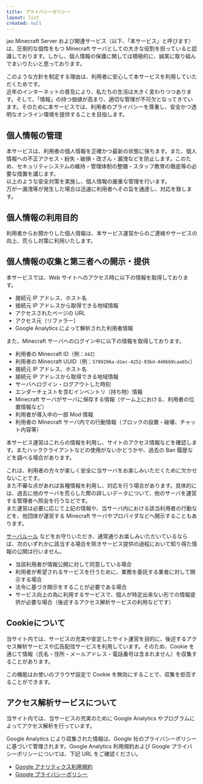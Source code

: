 ```yaml
---
title: プライバシーポリシー
layout: list
created: null
---
```


jao Minecraft Server および関連サービス（以下、「本サービス」と呼びます）は、圧倒的な個性をもつ Minecraft サーバとしての大きな役割を担っていると認識しております。しかし、個人情報の保護に関しては積極的に、誠実に取り組んでまいりたいと思っております。

このような方針を制定する理由は、利用者に安心して本サービスを利用していただくためです。  
近年のインターネットの普及により、私たちの生活は大きく変わりつつあります。そして、「情報」の持つ価値が高まり、適切な管理が不可欠となってきています。そのために本サービスでは、利用者のプライバシーを尊重し、安全かつ透明なオンライン環境を提供することを目指します。

## 個人情報の管理

本サービスは、利用者の個人情報を正確かつ最新の状態に保ちます。また、個人情報への不正アクセス・紛失・破損・改ざん・漏洩などを防止します。このため、セキュリティシステムの維持・管理体制の整備・スタッフ教育の徹底等の必要な措置を講じます。  
以上のような安全対策を実施し、個人情報の厳重な管理を行います。  
万が一漏洩等が発生した場合は迅速に利用者へその旨を通達し、対応を致します。

## 個人情報の利用目的

利用者からお預かりした個人情報は、本サービス運営からのご連絡やサービスの向上、荒らし対策に利用いたします。

## 個人情報の収集と第三者への開示・提供

本サービスでは、Web サイトへのアクセス時に以下の情報を取得しております。

- 接続元 IP アドレス、ホスト名
- 接続元 IP アドレスから取得できる地域情報
- アクセスされたページの URL
- アクセス元（リファラー）
- Google Analytics によって解析された利用者情報

また、Minecraft サーバへのログイン中に以下の情報を取得しております。

- 利用者の Minecraft ID（例：`X4Z`）
- 利用者の Minecraft UUID（例：`5799296a-d1ec-4252-93bd-440bb9caa65c`）
- 接続元 IP アドレス、ホスト名
- 接続元 IP アドレスから取得できる地域情報
- サーバへログイン・ログアウトした時刻
- エンダーチェストを含むインベントリ（持ち物）情報
- Minecraft サーバがサーバに保存する情報（ゲーム上における、利用者の位置情報など）
- 利用者が導入中の一部 Mod 情報
- 利用者の Minecraft サーバ内での行動情報（ブロックの設置・破壊、チャット内容等）

本サービス運営はこれらの情報を利用し、サイトのアクセス情報などを確認します。またハッククライアントなどの使用がないかどうかや、過去の Ban 履歴などを調べる場合があります。

これは、利用者の方々が楽しく安全に当サーバをお楽しみいただくために欠かせないことです。  
また不審な点があれば各種情報を利用し、対応を行う場合があります。具体的には、過去に他のサーバを荒らした際の詳しいデータについて、他のサーバを運営する管理者へ照会を行うなどです。  
また運営は必要に応じて上記の情報や、当サーバ内における該当利用者の行動などを、他団体が運営する Minecraft サーバやプロパイダなどへ開示することもあります。

[サーバルール](/server/rules) などをお守りいただき、通常通りお楽しみいただいているならば、次のいずれかに該当する場合を除きサービス提供の過程において知り得た情報の公開は行いません。

- 当該利用者が情報公開に対して同意している場合
- 利用者が希望されるサービスを行うために、業務を委託する業者に対して開示する場合
- 法令に基づき開示をすることが必要である場合
- サービス向上の為に利用するサービスで、個人が特定出来ない形での情報提供が必要な場合（後述するアクセス解析サービスの利用などです）

## Cookieについて

当サイト内では、サービスの充実や安定したサイト運営を目的に、後述するアクセス解析サービスや広告配信サービスを利用しています。そのため、Cookie を通じて情報（氏名・住所・メールアドレス・電話番号は含まれません）を収集することがあります。

この機能はお使いのブラウザ設定で Cookie を無効にすることで、収集を拒否することができます。

## アクセス解析サービスについて

当サイト内では、当サービスの充実のために Google Analytics やプログラムによってアクセス解析を行っています。

Google Analytics により収集された情報は、Google 社のプライバシーポリシーに基づいて管理されます。Google Analytics 利用規約および Google プライバシーポリシーについては、下記 URL をご確認ください。

- [Google アナリティクス利用規約](http://www.google.com/analytics/terms/jp.html)
- [Google プライバシーポリシー](https://policies.google.com/privacy?hl=ja)
